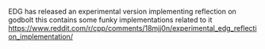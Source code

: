 EDG has released an experimental version implementing reflection on godbolt
this contains some funky implementations related to it
https://www.reddit.com/r/cpp/comments/18mjj0n/experimental_edg_reflection_implementation/
